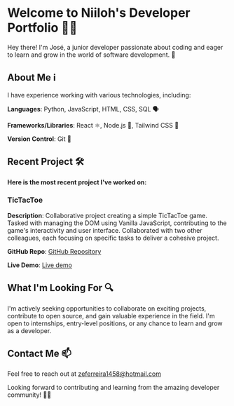 # Welcome to Niiloh's Developer Portfolio 👨‍💻

Hey there! I'm José, a junior developer passionate about coding and eager to learn and grow in the world of software development. 👋

## About Me ℹ️
I have experience working with various technologies, including:

**Languages**: Python, JavaScript, HTML, CSS, SQL 🗣️

**Frameworks/Libraries**: React ⚛️, Node.js 🚀, Tailwind CSS 💨

**Version Control**: Git 🌳


## Recent Project 🛠️
**Here is the most recent project I've worked on:**

### TicTacToe
**Description**: Collaborative project creating a simple TicTacToe game. Tasked with managing the DOM using Vanilla JavaScript, contributing to the game's interactivity and user interface. Collaborated with two other colleagues, each focusing on specific tasks to deliver a cohesive project.

**GitHub Repo**: [GitHub Repository](https://github.com/T-PRAT/tictactoe)

**Live Demo**: [Live demo](https://tictactoe-t-prat.vercel.app)

## What I'm Looking For 🔍

I'm actively seeking opportunities to collaborate on exciting projects, contribute to open source, and gain valuable experience in the field. I'm open to internships, entry-level positions, or any chance to learn and grow as a developer.

## Contact Me 📫

Feel free to reach out at [zeferreira1458@hotmail.com](mailto:zeferreira1458@hotmail.com)

Looking forward to contributing and learning from the amazing developer community! 🚀🌟
